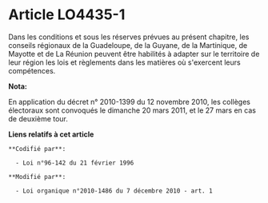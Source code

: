 # Article LO4435-1

Dans les conditions et sous les réserves prévues au présent chapitre, les conseils régionaux de la Guadeloupe, de la Guyane,
de la Martinique, de Mayotte et de La Réunion peuvent être habilités à adapter sur le territoire de leur région les lois et
règlements dans les matières où s'exercent leurs compétences.

**Nota:**

En application du décret n° 2010-1399 du 12 novembre 2010, les collèges électoraux sont convoqués le dimanche 20 mars 2011,
et le 27 mars en cas de deuxième tour.

**Liens relatifs à cet article**

	**Codifié par**:

	  - Loi n°96-142 du 21 février 1996

	**Modifié par**:

	  - Loi organique n°2010-1486 du 7 décembre 2010 - art. 1
